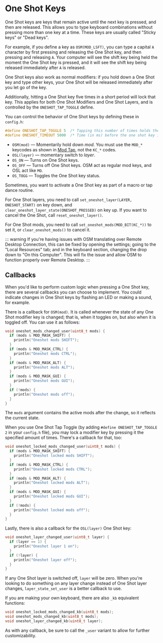 # One Shot Keys

One Shot keys are keys that remain active until the next key is pressed, and then are released. This allows you to type keyboard combinations without pressing more than one key at a time. These keys are usually called "Sticky keys" or "Dead keys".

For example, if you define a key as `OSM(MOD_LSFT)`, you can type a capital `A` character by first pressing and releasing the One Shot key, and then pressing and releasing `A`. Your computer will see the shift key being held the moment the One Shot key is pressed, and it will see the shift key being released immediately after `A` is released.

One Shot keys also work as normal modifiers: if you hold down a One Shot key and type other keys, your One Shot will be released immediately after you let go of the key.

Additionally, hitting a One Shot key five times in a short period will lock that key. This applies for both One Shot Modifiers and One Shot Layers, and is controlled by the `ONESHOT_TAP_TOGGLE` define.

You can control the behavior of One Shot keys by defining these in `config.h`:

```c
#define ONESHOT_TAP_TOGGLE 5  /* Tapping this number of times holds the key until tapped once again. */
#define ONESHOT_TIMEOUT 5000  /* Time (in ms) before the one shot key is released */
```

* `OSM(mod)` — Momentarily hold down *mod*. You must use the `MOD_*` keycodes as shown in [Mod Tap](mod_tap), not the `KC_*` codes.
* `OSL(layer)` — momentary switch to *layer*.
* `OS_ON` — Turns on One Shot keys.
* `OS_OFF` — Turns off One Shot keys. OSM act as regular mod keys, and OSL act like `MO`.
* `OS_TOGG` — Toggles the One Shot key status.

Sometimes, you want to activate a One Shot key as part of a macro or tap dance routine.

For One Shot layers, you need to call `set_oneshot_layer(LAYER, ONESHOT_START)` on key down, and `clear_oneshot_layer_state(ONESHOT_PRESSED)` on key up. If you want to cancel the One Shot, call `reset_oneshot_layer()`.

For One Shot mods, you need to call `set_oneshot_mods(MOD_BIT(KC_*))` to set it, or `clear_oneshot_mods()` to cancel it.

::: warning
If you're having issues with OSM translating over Remote Desktop Connection, this can be fixed by opening the settings; going to the "Local Resources" tab; and in the keyboard section, changing the drop down to "On this Computer".  This will fix the issue and allow OSM to function properly over Remote Desktop.
:::

## Callbacks

When you'd like to perform custom logic when pressing a One Shot key, there are several callbacks you can choose to implement. You could indicate changes in One Shot keys by flashing an LED or making a sound, for example.

There is a callback for `OSM(mod)`. It is called whenever the state of any One Shot modifier key is changed; that is, when it toggles on, but also when it is toggled off. You can use it as follows:

```c
void oneshot_mods_changed_user(uint8_t mods) {
  if (mods & MOD_MASK_SHIFT) {
    println("Oneshot mods SHIFT");
  }
  if (mods & MOD_MASK_CTRL) {
    println("Oneshot mods CTRL");
  }
  if (mods & MOD_MASK_ALT) {
    println("Oneshot mods ALT");
  }
  if (mods & MOD_MASK_GUI) {
    println("Oneshot mods GUI");
  }
  if (!mods) {
    println("Oneshot mods off");
  }
}
```

The `mods` argument contains the active mods after the change, so it reflects the current state.

When you use One Shot Tap Toggle (by adding `#define ONESHOT_TAP_TOGGLE 2` in your `config.h` file), you may lock a modifier key by pressing it the specified amount of times. There's a callback for that, too:

```c
void oneshot_locked_mods_changed_user(uint8_t mods) {
  if (mods & MOD_MASK_SHIFT) {
    println("Oneshot locked mods SHIFT");
  }
  if (mods & MOD_MASK_CTRL) {
    println("Oneshot locked mods CTRL");
  }
  if (mods & MOD_MASK_ALT) {
    println("Oneshot locked mods ALT");
  }
  if (mods & MOD_MASK_GUI) {
    println("Oneshot locked mods GUI");
  }
  if (!mods) {
    println("Oneshot locked mods off");
  }
}
```

Lastly, there is also a callback for the `OSL(layer)` One Shot key:

```c
void oneshot_layer_changed_user(uint8_t layer) {
  if (layer == 1) {
    println("Oneshot layer 1 on");
  }
  if (!layer) {
    println("Oneshot layer off");
  }
}
```

If any One Shot layer is switched off, `layer` will be zero. When you're looking to do something on any layer change instead of One Shot layer changes, `layer_state_set_user` is a better callback to use.

If you are making your own keyboard, there are also `_kb` equivalent functions:

```c
void oneshot_locked_mods_changed_kb(uint8_t mods);
void oneshot_mods_changed_kb(uint8_t mods);
void oneshot_layer_changed_kb(uint8_t layer);
```

As with any callback, be sure to call the `_user` variant to allow for further customizability.
